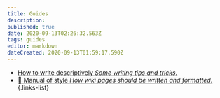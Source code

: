 ```yaml
---
title: Guides
description: 
published: true
date: 2020-09-13T02:26:32.563Z
tags: guides
editor: markdown
dateCreated: 2020-09-13T01:59:17.590Z
---
```


- [How to write descriptively *Some writing tips and tricks.*](/guides/how-to-write-descriptively)
- [:book: Manual of style *How wiki pages should be written and formatted.*](/guides/manual-of-style)
{.links-list}
